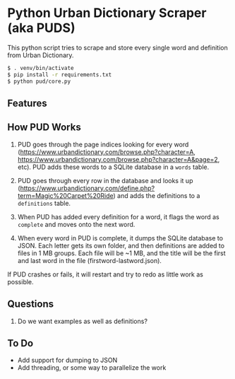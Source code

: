 # Python Urban Dictionary Scraper (aka PUDS)

This python script tries to scrape and store every single word and definition from Urban Dictionary.

```bash
$ . venv/bin/activate
$ pip install -r requirements.txt
$ python pud/core.py
```

## Features

## How PUD Works

1. PUD goes through the page indices looking for every word (https://www.urbandictionary.com/browse.php?character=A, https://www.urbandictionary.com/browse.php?character=A&page=2, etc). PUD adds these words to a SQLite database in a `words` table. 

2. PUD goes through every row in the database and looks it up (https://www.urbandictionary.com/define.php?term=Magic%20Carpet%20Ride) and adds the definitions to a `definitions` table.

3. When PUD has added every definition for a word, it flags the word as `complete` and moves onto the next word.

4. When every word in PUD is complete, it dumps the SQLite database to JSON. Each letter gets its own folder, and then definitions are added to files in 1 MB groups. Each file will be ~1 MB, and the title will be the first and last word in the file (firstword-lastword.json).

If PUD crashes or fails, it will restart and try to redo as little work as possible.

## Questions

1. Do we want examples as well as definitions?

## To Do

* Add support for dumping to JSON
* Add threading, or some way to parallelize the work